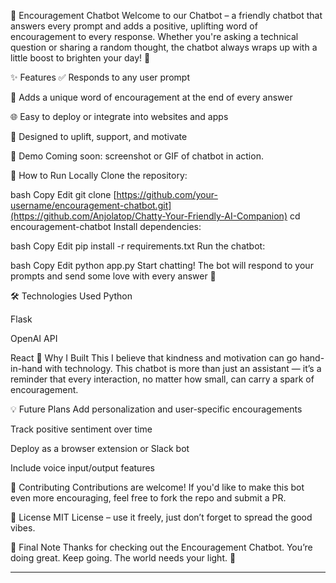 💬 Encouragement Chatbot
Welcome to our Chatbot – a friendly chatbot that answers every prompt and adds a positive, uplifting word of encouragement to every response. Whether you're asking a technical question or sharing a random thought, the chatbot always wraps up with a little boost to brighten your day! 🌟

✨ Features
✅ Responds to any user prompt

💖 Adds a unique word of encouragement at the end of every answer

🌐 Easy to deploy or integrate into websites and apps

🤗 Designed to uplift, support, and motivate

📸 Demo
Coming soon: screenshot or GIF of chatbot in action.

🚀 How to Run Locally
Clone the repository:

bash
Copy
Edit
git clone [https://github.com/your-username/encouragement-chatbot.git](https://github.com/Anjolatop/Chatty-Your-Friendly-AI-Companion)
cd encouragement-chatbot
Install dependencies:

bash
Copy
Edit
pip install -r requirements.txt
Run the chatbot:

bash
Copy
Edit
python app.py
Start chatting! The bot will respond to your prompts and send some love with every answer 💛

🛠 Technologies Used
Python

Flask 

OpenAI API

React
🧠 Why I Built This
I believe that kindness and motivation can go hand-in-hand with technology. This chatbot is more than just an assistant — it’s a reminder that every interaction, no matter how small, can carry a spark of encouragement.

💡 Future Plans
Add personalization and user-specific encouragements

Track positive sentiment over time

Deploy as a browser extension or Slack bot

Include voice input/output features

🤝 Contributing
Contributions are welcome! If you'd like to make this bot even more encouraging, feel free to fork the repo and submit a PR.

📄 License
MIT License – use it freely, just don’t forget to spread the good vibes.

💌 Final Note
Thanks for checking out the Encouragement Chatbot. You’re doing great. Keep going. The world needs your light. 💫

---

